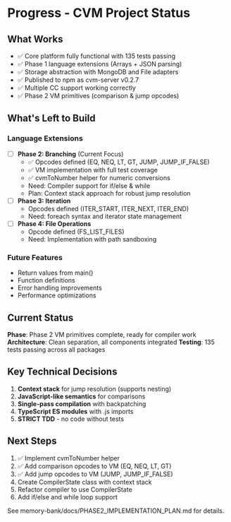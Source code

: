 # Progress - CVM Project Status

## What Works
- ✅ Core platform fully functional with 135 tests passing
- ✅ Phase 1 language extensions (Arrays + JSON parsing)
- ✅ Storage abstraction with MongoDB and File adapters
- ✅ Published to npm as cvm-server v0.2.7
- ✅ Multiple CC support working correctly
- ✅ Phase 2 VM primitives (comparison & jump opcodes)

## What's Left to Build

### Language Extensions
- [ ] **Phase 2: Branching** (Current Focus)
  - ✅ Opcodes defined (EQ, NEQ, LT, GT, JUMP, JUMP_IF_FALSE)
  - ✅ VM implementation with full test coverage
  - ✅ cvmToNumber helper for numeric conversions
  - Need: Compiler support for if/else & while
  - Plan: Context stack approach for robust jump resolution
- [ ] **Phase 3: Iteration**
  - Opcodes defined (ITER_START, ITER_NEXT, ITER_END)
  - Need: foreach syntax and iterator state management
- [ ] **Phase 4: File Operations**
  - Opcode defined (FS_LIST_FILES)
  - Need: Implementation with path sandboxing

### Future Features
- Return values from main()
- Function definitions
- Error handling improvements
- Performance optimizations

## Current Status
**Phase**: Phase 2 VM primitives complete, ready for compiler work
**Architecture**: Clean separation, all components integrated
**Testing**: 135 tests passing across all packages

## Key Technical Decisions
1. **Context stack** for jump resolution (supports nesting)
2. **JavaScript-like semantics** for comparisons
3. **Single-pass compilation** with backpatching
4. **TypeScript ES modules** with .js imports
5. **STRICT TDD** - no code without tests

## Next Steps
1. ✅ Implement cvmToNumber helper
2. ✅ Add comparison opcodes to VM (EQ, NEQ, LT, GT)
3. ✅ Add jump opcodes to VM (JUMP, JUMP_IF_FALSE)
4. Create CompilerState class with context stack
5. Refactor compiler to use CompilerState
6. Add if/else and while loop support

See memory-bank/docs/PHASE2_IMPLEMENTATION_PLAN.md for details.